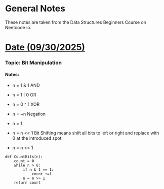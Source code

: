 # General Notes


These notes are taken from the Data Structures Beginners Course on Neetcode io.

# <u> Date (09/30/2025) </u>

### Topic: Bit Manipulation
#### Notes: 

* n = 1 & 1 AND
* n = 1 | 0 OR
* n = 0 ^ 1 XOR
* n = ~n Negation

* n = 1 
* n = n << 1 Bit Shifting means shift all bits to left or right and replace with 0 at the introduced spot
* n = n >> 1

```aiignore
def CountBits(n):
    count = 0
    while n > 0:
        if n & 1 == 1:
            count +=1
        n = n >> 1
    return count
```